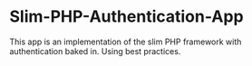 Slim-PHP-Authentication-App
===========================

This app is an implementation of the slim PHP framework with authentication baked in. Using best practices.
